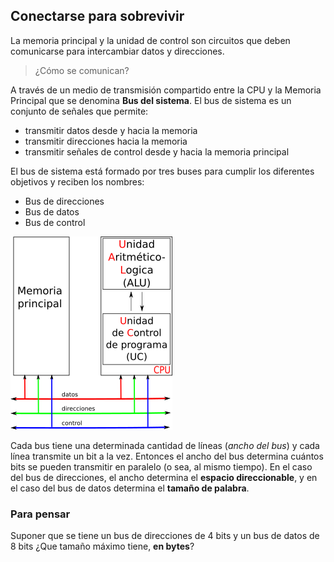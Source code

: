 ## Conectarse para sobrevivir

La memoria principal y la unidad de control son circuitos que deben comunicarse para intercambiar datos y direcciones.

> ¿Cómo se comunican? 

A través de un medio de transmisión compartido entre la CPU y la Memoria Principal que se denomina **Bus del sistema**. El bus de sistema es un conjunto de señales que permite:

* transmitir datos desde y hacia la memoria
* transmitir direcciones hacia la memoria
* transmitir señales de control desde y hacia la memoria principal 

El bus de sistema está formado por tres buses para cumplir los diferentes objetivos y reciben los nombres:
* Bus de direcciones 
* Bus de datos
* Bus de control

![VN con bus del sistema](https://raw.githubusercontent.com/Orga-UNQ/mumuki-guia-qsim-memoria-buses-y-q-2/master/images/vn-con-buses.png "Von Neumann")

Cada bus tiene una determinada cantidad de líneas (*ancho del bus*) y cada línea transmite un bit a la vez. Entonces el ancho del bus determina cuántos bits se pueden transmitir en paralelo (o sea, al mismo tiempo). En el caso del bus de direcciones, el ancho determina el **espacio direccionable**, y en el caso del bus de datos determina el **tamaño de palabra**.


### Para pensar

Suponer que se tiene un bus de direcciones de 4 bits y un bus de datos de 8 bits 
¿Que tamaño máximo tiene, **en bytes**?

